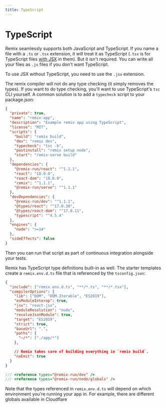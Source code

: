 ```yaml
---
title: TypeScript
---
```


# TypeScript

Remix seamlessly supports both JavaScript and TypeScript. If you name a file with a `.ts` or `.tsx` extension, it will treat it as TypeScript (`.tsx` is for TypeScript files [with JSX](https://www.typescriptlang.org/docs/handbook/jsx.html) in them). But it isn't required. You can write all your files as `.js` files if you don't want TypeScript.

<docs-warning>To use JSX without TypeScript, you need to use the `.jsx` extension.</docs-warning>

The remix compiler will not do any type checking (it simply removes the types). If you want to do type checking, you'll want to use TypeScript's `tsc` CLI yourself. A common solution is to add a `typecheck` script to your package.json:

```json filename=package.json lines=[9]
{
  "private": true,
  "name": "remix-app",
  "description": "Example remix app using TypeScript",
  "license": "MIT",
  "scripts": {
    "build": "remix build",
    "dev": "remix dev",
    "typecheck": "tsc -b",
    "postinstall": "remix setup node",
    "start": "remix-serve build"
  },
  "dependencies": {
    "@remix-run/react": "^1.1.1",
    "react": "18.0.0",
    "react-dom": "18.0.0",
    "remix": "^1.1.1",
    "@remix-run/serve": "^1.1.1"
  },
  "devDependencies": {
    "@remix-run/dev": "^1.1.1",
    "@types/react": "^17.0.38",
    "@types/react-dom": "^17.0.11",
    "typescript": "^4.5.4"
  },
  "engines": {
    "node": ">=14"
  },
  "sideEffects": false
}
```

Then you can run that script as part of continuous integration alongside your tests.

Remix has TypeScript type definitions built-in as well. The starter templates create a `remix.env.d.ts` file that is referenced by the `tsconfig.json`:

```json filename=tsconfig.json lines=[2]
{
  "include": ["remix.env.d.ts", "**/*.ts", "**/*.tsx"],
  "compilerOptions": {
    "lib": ["DOM", "DOM.Iterable", "ES2019"],
    "esModuleInterop": true,
    "jsx": "react-jsx",
    "moduleResolution": "node",
    "resolveJsonModule": true,
    "target": "ES2019",
    "strict": true,
    "baseUrl": ".",
    "paths": {
      "~/*": ["./app/*"]
    },

    // Remix takes care of building everything in `remix build`.
    "noEmit": true
  }
}
```

```ts filename=remix.env.d.ts
/// <reference types="@remix-run/dev" />
/// <reference types="@remix-run/node/globals" />
```

<docs-info>Note that the types referenced in `remix.env.d.ts` will depend on which environment you're running your app in. For example, there are different globals available in Cloudflare</docs-info>
